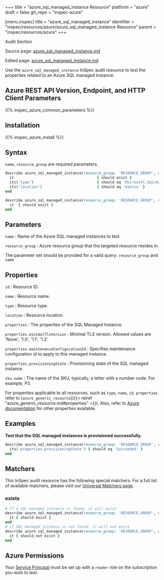 +++
title = "azure_sql_managed_instance Resource"
platform = "azure"
draft = false
gh_repo = "inspec-azure"

[menu.inspec]
title = "azure_sql_managed_instance"
identifier = "inspec/resources/azure/azure_sql_managed_instance Resource"
parent = "inspec/resources/azure"
+++

<div class="admonition-note">
<p class="admonition-note-title">Audit Section</p>
<div class="admonition-note-text">
<p>Source page: <a href="https://github.com/inspec/inspec-azure/blob/main/docs/resources/azure_sql_managed_instance.md">azure_sql_managed_instance.md</a></p>
<p>Edited page: <a href="https://github.com/ianmadd/inspec-azure/blob/im/hugo/docs-chef-io/content/inspec/resources/azure_sql_managed_instance.md">azure_sql_managed_instance.md</a></p>
</div>
</div>



Use the `azure_sql_managed_instance` InSpec audit resource to test the properties related to an Azure SQL managed instance.

## Azure REST API Version, Endpoint, and HTTP Client Parameters

{{% inspec_azure_common_parameters %}}

## Installation

{{% inspec_azure_install %}}

## Syntax

`name`, `resource_group` are required parameters.

```ruby
describe azure_sql_managed_instance(resource_group: 'RESOURCE_GROUP', name: 'INSTANCE_NAME') do
  it                                      { should exist }
  its('type')                             { should eq 'Microsoft.Sql/managedInstances' }
  its('location')                         { should eq 'eastus' }
end
```

```ruby
describe azure_sql_managed_instance(resource_group: 'RESOURCE_GROUP', name: 'INSTANCE_NAME') do
  it  { should exist }
end
```

## Parameters

`name`
: Name of the Azure SQL managed instances to test.

`resource_group`
: Azure resource group that the targeted resource resides in.

The parameter set should be provided for a valid query: `resource_group` and `name`

## Properties

`id`
: Resource ID.

`name`
: Resource name.

`type`
: Resource type.

`location`
: Resource location.

`properties`
: The properties of the SQL Managed Instance.

`properties.minimalTlsVersion`
: Minimal TLS version. Allowed values are 'None', '1.0', '1.1', '1.2'.

`properties.maintenanceConfigurationId`
: Specifies maintenance configuration id to apply to this managed instance.

`properties.provisioningState`
: Provisioning state of the SQL managed instance.

`sku.name`
: The name of the SKU, typically, a letter with a number code. For example, P3.

For properties applicable to all resources, such as `type`, `name`, `id`, `properties` refer to [`azure_generic_resource`]({{< relref "azure_generic_resource.md#properties" >}}). Also, refer to [Azure documentation](https://docs.microsoft.com/en-us/rest/api/sql/2021-02-01-preview/managed-instances/get) for other properties available.

## Examples

**Test that the SQL managed instances is provisioned successfully.**

```ruby
describe azure_sql_managed_instance(resource_group: 'RESOURCE_GROUP', name: 'INSTANCE_NAME') do
  its('properties.provisioningState') { should eq 'Succeeded' }
end
```

## Matchers

This InSpec audit resource has the following special matchers. For a full list of available matchers, please visit our [Universal Matchers page](/inspec/matchers/).

### exists

```ruby
# If a SQL managed instance is found, it will exist
describe azure_sql_managed_instance(resource_group: 'RESOURCE_GROUP', name: 'INSTANCE_NAME') do
  it { should exist }
end
# if SQL managed instance is not found, it will not exist
describe azure_sql_managed_instance(resource_group: 'RESOURCE_GROUP', name: 'INSTANCE_NAME') do
  it { should_not exist }
end
```

## Azure Permissions

Your [Service Principal](https://docs.microsoft.com/en-us/azure/azure-resource-manager/resource-group-create-service-principal-portal) must be set up with a `reader` role on the subscription you wish to test.
